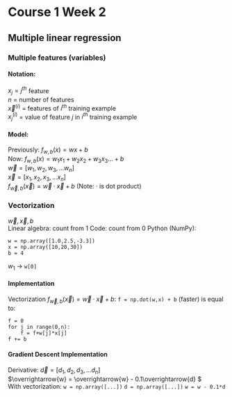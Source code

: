 # Course 1 Week 2

## Multiple linear regression

### Multiple features (variables)

#### Notation:
$x_j = j^{th}$ feature  
$n$ = number of features  
$\overrightarrow{x}^{(i)}$ = features of $i^{th}$ training example  
$x_j^{(i)}$ = value of feature $j$ in $i^{th}$ training example

#### Model:
Previously: $f_{w,b}(x) = wx + b$  
Now: $f_{w,b}(x) = w_1x_1 +w_2x_2+w_3x_3 ... + b$  
$\overrightarrow{w} = [w_1,w_2,w_3, ... w_n]$  
$\overrightarrow{x} = [x_1,x_2,x_3, ... x_n]$  
$f_{\overrightarrow{w},b}(\overrightarrow{x}) = \overrightarrow{w}·\overrightarrow{x} + b$ (Note: · is dot product)

### Vectorization
$\overrightarrow{w},\overrightarrow{x}, b$  
Linear algebra: count from 1
Code: count from 0
Python (NumPy):
```
w = np.array([1.0,2.5,-3.3])
x = np.array([10,20,30])
b = 4
```
$w_1$ -> `w[0]`
#### Implementation
Vectorization $f_{\overrightarrow{w},b}(\overrightarrow{x}) = \overrightarrow{w}·\overrightarrow{x} + b$:
`f = np.dot(w,x) + b` (faster)
is equal to:
```
f = 0
for j in range(0,n):
    f = f+w[j]*x[j]
f += b
```
#### Gradient Descent Implementation
Derivative: $\overrightarrow{d} = [d_1,d_2,d_3, ... d_n]$  
$\overrightarrow{w} = \overrightarrow{w} - 0.1\overrightarrow{d} $  
With vectorization:
`w = np.array([...])`
`d = np.array([...])`
`w = w - 0.1*d`